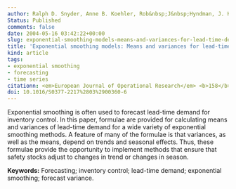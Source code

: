 ```yaml
---
author: Ralph D. Snyder, Anne B. Koehler, Rob&nbsp;J&nbsp;Hyndman, J. Keith Ord
Status: Published
comments: false
date: 2004-05-16 03:42:22+00:00
slug: exponential-smoothing-models-means-and-variances-for-lead-time-demand
title: 'Exponential smoothing models: Means and variances for lead-time demand'
kind: article
tags:
- exponential smoothing
- forecasting
- time series
citationn: <em>European Journal of Operational Research</em> <b>158</b>(2) 444-455
doi: 10.1016/S0377-2217%2803%2900360-6
---
```



Exponential smoothing is often used to forecast lead-time demand for inventory control. In this paper, formulae are provided for calculating means and variances of lead-time demand for a wide variety of exponential smoothing methods. A feature of many of the formulae is that variances, as well as the means, depend on trends and seasonal effects. Thus, these formulae provide the opportunity to implement methods that ensure that safety stocks adjust to changes in trend or changes in season.

**Keywords:** Forecasting; inventory control; lead-time demand; exponential smoothing; forecast variance.


